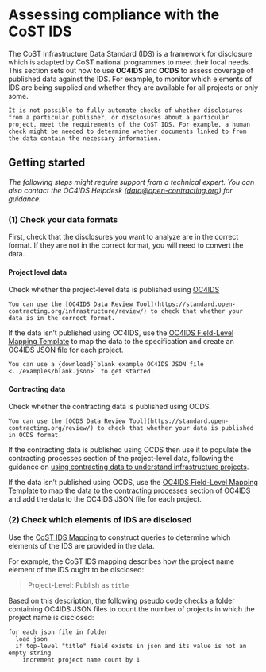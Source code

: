 # Assessing compliance with the CoST IDS

The CoST Infrastructure Data Standard (IDS) is a framework for disclosure which is adapted by CoST national programmes to meet their local needs. This section sets out how to use **OC4IDS** and **OCDS** to assess coverage of published data against the IDS. For example, to monitor which elements of IDS are being supplied and whether they are available for all projects or only some.

```{note}
It is not possible to fully automate checks of whether disclosures from a particular publisher, or disclosures about a particular project, meet the requirements of the CoST IDS. For example, a human check might be needed to determine whether documents linked to from the data contain the necessary information.
```

## Getting started

*The following steps might require support from a technical expert. You can also contact the OC4IDS Helpdesk ([data@open-contracting.org](mailto:data@open-contracting.org)) for guidance.*

### (1) Check your data formats

First, check that the disclosures you want to analyze are in the correct format. If they are not in the correct format, you will need to convert the data.

#### Project level data

Check whether the project-level data is published using [OC4IDS](../../projects/index)

```{tip}
You can use the [OC4IDS Data Review Tool](https://standard.open-contracting.org/infrastructure/review/) to check that whether your data is in the correct format.
```

If the data isn’t published using OC4IDS, use the [OC4IDS Field-Level Mapping Template](https://www.open-contracting.org/resources/oc4ids-field-level-mapping-template/) to map the data to the specification and create an OC4IDS JSON file for each project.

```{tip}
You can use a {download}`blank example OC4IDS JSON file <../examples/blank.json>` to get started.
```

#### Contracting data

Check whether the contracting data is published using OCDS.

```{tip}
You can use the [OCDS Data Review Tool](https://standard.open-contracting.org/review/) to check that whether your data is published in OCDS format.
```

If the contracting data is published using OCDS then use it to populate the contracting processes section of the project-level data, following the guidance on [using contracting data to understand infrastructure projects](using).

If the data isn’t published using OCDS, use the [OC4IDS Field-Level Mapping Template](https://www.open-contracting.org/resources/oc4ids-field-level-mapping-template/) to map the data to the [contracting processes](../reference/schema.md#contractingprocess) section of OC4IDS and add the data to the OC4IDS JSON file for each project.

### (2) Check which elements of IDS are disclosed

Use the [CoST IDS Mapping](../../cost/index) to construct queries to determine which elements of the IDS are provided in the data.

For example, the CoST IDS mapping describes how the project name element of the IDS ought to be disclosed:

> Project-Level: Publish as `title`

Based on this description, the following pseudo code checks a folder containing OC4IDS JSON files to count the number of projects in which the project name is disclosed:

```none
for each json file in folder
  load json
  if top-level "title" field exists in json and its value is not an empty string
    increment project name count by 1    
```
